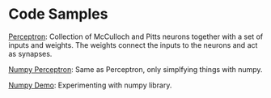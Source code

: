 # Code Samples

[Perceptron](simple-perceptron.py): Collection of McCulloch and Pitts neurons together with a set of inputs and weights. The weights connect the inputs to the neurons and act as synapses. 

[Numpy Perceptron](simple-perceptron-np.py): Same as Perceptron, only simplfying things with numpy.

[Numpy Demo](numpy-demo.py): Experimenting with numpy library.